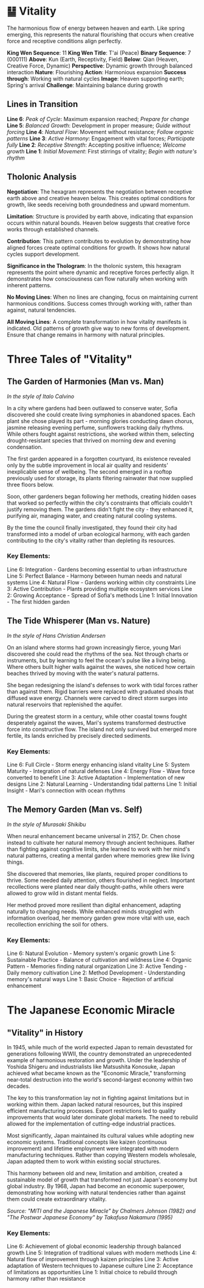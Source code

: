 # ䷊ Vitality

The harmonious flow of energy between heaven and earth. Like spring emerging, this represents the natural flourishing that occurs when creative force and receptive conditions align perfectly.


**King Wen Sequence**: 11
**King Wen Title**: T'ai (Peace)
**Binary Sequence**: 7 (000111)
**Above**: Kun (Earth, Receptivity, Field)
**Below**: Qian (Heaven, Creative Force, Dynamic)
**Perspective**: Dynamic growth through balanced interaction
**Nature**: Flourishing
**Action**: Harmonious expansion
**Success through**: Working with natural cycles
**Image**: Heaven supporting earth; Spring's arrival
**Challenge**: Maintaining balance during growth

## Lines in Transition
**Line 6**: *Peak of Cycle*: Maximum expansion reached; *Prepare for change*
**Line 5**: *Balanced Growth*: Development in proper measure; *Guide without forcing*
**Line 4**: *Natural Flow*: Movement without resistance; *Follow organic patterns*
**Line 3**: *Active Harmony*: Engagement with vital forces; *Participate fully*
**Line 2**: *Receptive Strength*: Accepting positive influence; *Welcome growth*
**Line 1**: *Initial Movement*: First stirrings of vitality; *Begin with nature's rhythm*

## Tholonic Analysis
**Negotiation**: The hexagram represents the negotiation between receptive earth above and creative heaven below. This creates optimal conditions for growth, like seeds receiving both groundedness and upward momentum.

**Limitation**: Structure is provided by earth above, indicating that expansion occurs within natural bounds. Heaven below suggests that creative force works through established channels.

**Contribution**: This pattern contributes to evolution by demonstrating how aligned forces create optimal conditions for growth. It shows how natural cycles support development.

**Significance in the Thologram**: In the tholonic system, this hexagram represents the point where dynamic and receptive forces perfectly align. It demonstrates how consciousness can flow naturally when working with inherent patterns.

**No Moving Lines**: When no lines are changing, focus on maintaining current harmonious conditions. Success comes through working with, rather than against, natural tendencies.

**All Moving Lines**: A complete transformation in how vitality manifests is indicated. Old patterns of growth give way to new forms of development. Ensure that change remains in harmony with natural principles.
# Three Tales of "Vitality"

## The Garden of Harmonies (Man vs. Man)
*In the style of Italo Calvino*

In a city where gardens had been outlawed to conserve water, Sofia discovered she could create living symphonies in abandoned spaces. Each plant she chose played its part - morning glories conducting dawn chorus, jasmine releasing evening perfume, sunflowers tracking daily rhythms. While others fought against restrictions, she worked within them, selecting drought-resistant species that thrived on morning dew and evening condensation.

The first garden appeared in a forgotten courtyard, its existence revealed only by the subtle improvement in local air quality and residents' inexplicable sense of wellbeing. The second emerged in a rooftop previously used for storage, its plants filtering rainwater that now supplied three floors below.

Soon, other gardeners began following her methods, creating hidden oases that worked so perfectly within the city's constraints that officials couldn't justify removing them. The gardens didn't fight the city - they enhanced it, purifying air, managing water, and creating natural cooling systems.

By the time the council finally investigated, they found their city had transformed into a model of urban ecological harmony, with each garden contributing to the city's vitality rather than depleting its resources.

### Key Elements:
Line 6: Integration - Gardens becoming essential to urban infrastructure
Line 5: Perfect Balance - Harmony between human needs and natural systems
Line 4: Natural Flow - Gardens working within city constraints
Line 3: Active Contribution - Plants providing multiple ecosystem services
Line 2: Growing Acceptance - Spread of Sofia's methods
Line 1: Initial Innovation - The first hidden garden

## The Tide Whisperer (Man vs. Nature)
*In the style of Hans Christian Andersen*

On an island where storms had grown increasingly fierce, young Mari discovered she could read the rhythms of the sea. Not through charts or instruments, but by learning to feel the ocean's pulse like a living being. Where others built higher walls against the waves, she noticed how certain beaches thrived by moving with the water's natural patterns.

She began redesigning the island's defenses to work with tidal forces rather than against them. Rigid barriers were replaced with graduated shoals that diffused wave energy. Channels were carved to direct storm surges into natural reservoirs that replenished the aquifer.

During the greatest storm in a century, while other coastal towns fought desperately against the waves, Mari's systems transformed destructive force into constructive flow. The island not only survived but emerged more fertile, its lands enriched by precisely directed sediments.

### Key Elements:
Line 6: Full Circle - Storm energy enhancing island vitality
Line 5: System Maturity - Integration of natural defenses
Line 4: Energy Flow - Wave force converted to benefit
Line 3: Active Adaptation - Implementation of new designs
Line 2: Natural Learning - Understanding tidal patterns
Line 1: Initial Insight - Mari's connection with ocean rhythms

## The Memory Garden (Man vs. Self)
*In the style of Murasaki Shikibu*

When neural enhancement became universal in 2157, Dr. Chen chose instead to cultivate her natural memory through ancient techniques. Rather than fighting against cognitive limits, she learned to work with her mind's natural patterns, creating a mental garden where memories grew like living things.

She discovered that memories, like plants, required proper conditions to thrive. Some needed daily attention, others flourished in neglect. Important recollections were planted near daily thought-paths, while others were allowed to grow wild in distant mental fields.

Her method proved more resilient than digital enhancement, adapting naturally to changing needs. While enhanced minds struggled with information overload, her memory garden grew more vital with use, each recollection enriching the soil for others.

### Key Elements:
Line 6: Natural Evolution - Memory system's organic growth
Line 5: Sustainable Practice - Balance of cultivation and wildness
Line 4: Organic Pattern - Memories finding natural organization
Line 3: Active Tending - Daily memory cultivation
Line 2: Method Development - Understanding memory's natural ways
Line 1: Basic Choice - Rejection of artificial enhancement
# The Japanese Economic Miracle

## "Vitality" in History

In 1945, while much of the world expected Japan to remain devastated for generations following WWII, the country demonstrated an unprecedented example of harmonious restoration and growth. Under the leadership of Yoshida Shigeru and industrialists like Matsushita Konosuke, Japan achieved what became known as the "Economic Miracle," transforming near-total destruction into the world's second-largest economy within two decades.

The key to this transformation lay not in fighting against limitations but in working within them. Japan lacked natural resources, but this inspired efficient manufacturing processes. Export restrictions led to quality improvements that would later dominate global markets. The need to rebuild allowed for the implementation of cutting-edge industrial practices.

Most significantly, Japan maintained its cultural values while adopting new economic systems. Traditional concepts like kaizen (continuous improvement) and lifetime employment were integrated with modern manufacturing techniques. Rather than copying Western models wholesale, Japan adapted them to work within existing social structures.

This harmony between old and new, limitation and ambition, created a sustainable model of growth that transformed not just Japan's economy but global industry. By 1968, Japan had become an economic superpower, demonstrating how working with natural tendencies rather than against them could create extraordinary vitality.

*Source: "MITI and the Japanese Miracle" by Chalmers Johnson (1982) and "The Postwar Japanese Economy" by Takafusa Nakamura (1995)*

### Key Elements:
Line 6: Achievement of global economic leadership through balanced growth
Line 5: Integration of traditional values with modern methods
Line 4: Natural flow of improvement through kaizen principles
Line 3: Active adaptation of Western techniques to Japanese culture
Line 2: Acceptance of limitations as opportunities
Line 1: Initial choice to rebuild through harmony rather than resistance